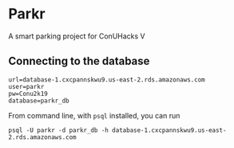 # Parkr
A smart parking project for ConUHacks V

## Connecting to the database
```
url=database-1.cxcpannskwu9.us-east-2.rds.amazonaws.com
user=parkr
pw=Conu2k19
database=parkr_db
```
From command line, with `psql` installed, you can run 

`psql -U parkr -d parkr_db -h database-1.cxcpannskwu9.us-east-2.rds.amazonaws.com`

